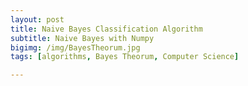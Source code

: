 ```yaml
---
layout: post
title: Naive Bayes Classification Algorithm
subtitle: Naive Bayes with Numpy
bigimg: /img/BayesTheorum.jpg
tags: [algorithms, Bayes Theorum, Computer Science]

---
```



